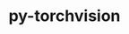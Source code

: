 ---
title: "py-torchvision"
layout: cache
categories: [package, develop-2025-03-09]
meta: {"compilers": ["apple-clang@=16.0.0", "gcc@=13.2.0"], "num_specs": 15, "num_specs_by_stack": {"ml-darwin-aarch64-mps": 3, "ml-linux-aarch64-cpu": 3, "ml-linux-aarch64-cuda": 3, "ml-linux-x86_64-cpu": 3, "ml-linux-x86_64-cuda": 3, "root": 15}, "oss": ["sequoia", "ubuntu24.04"], "platforms": ["darwin", "linux"], "stacks": ["ml-darwin-aarch64-mps", "ml-linux-aarch64-cpu", "ml-linux-aarch64-cuda", "ml-linux-x86_64-cpu", "ml-linux-x86_64-cuda", "root"], "targets": ["aarch64", "x86_64_v3"], "versions": ["0.20.1", "0.21.0"]}
spec_details: [{"compiler": "gcc@=13.2.0", "hash": "3b5fhnl6tz7wxigicv6msjqnho6zxhzx", "os": "ubuntu24.04", "platform": "linux", "size": "-", "stacks": ["ml-linux-aarch64-cuda", "root"], "target": "aarch64", "variants": ["build_system=python_pip", "~ffmpeg", "+jpeg", "~nvjpeg", "+png", "~video_codec", "~webp"], "versions": ["0.21.0"]}, {"compiler": "gcc@=13.2.0", "hash": "4g23jao7u6y7jf4nquwrl44x7meou6ky", "os": "ubuntu24.04", "platform": "linux", "size": "-", "stacks": ["ml-linux-aarch64-cpu", "root"], "target": "aarch64", "variants": ["build_system=python_pip", "~ffmpeg", "+jpeg", "~nvjpeg", "+png", "~video_codec", "~webp"], "versions": ["0.21.0"]}, {"compiler": "gcc@=13.2.0", "hash": "4l2nqyej7uhcxplqr3nt3hvkhbcldobm", "os": "ubuntu24.04", "platform": "linux", "size": "-", "stacks": ["ml-linux-x86_64-cuda", "root"], "target": "x86_64_v3", "variants": ["build_system=python_pip", "~ffmpeg", "+jpeg", "~nvjpeg", "+png", "~video_codec", "~webp"], "versions": ["0.21.0"]}, {"compiler": "gcc@=13.2.0", "hash": "5xtbflg36ncfxlusgnuro2utb5kovcli", "os": "ubuntu24.04", "platform": "linux", "size": "-", "stacks": ["ml-linux-x86_64-cuda", "root"], "target": "x86_64_v3", "variants": ["build_system=python_pip", "~ffmpeg", "+jpeg", "~nvjpeg", "+png", "~video_codec", "~webp"], "versions": ["0.21.0"]}, {"compiler": "apple-clang@=16.0.0", "hash": "cbleqlun7uqmczuih4zgc57l4wnai5iu", "os": "sequoia", "platform": "darwin", "size": "-", "stacks": ["ml-darwin-aarch64-mps", "root"], "target": "aarch64", "variants": ["build_system=python_pip", "~ffmpeg", "+jpeg", "~nvjpeg", "+png", "~video_codec", "~webp"], "versions": ["0.21.0"]}, {"compiler": "gcc@=13.2.0", "hash": "ev6hj42c7hi4lgapw7blaizrujb77evs", "os": "ubuntu24.04", "platform": "linux", "size": "-", "stacks": ["ml-linux-aarch64-cuda", "root"], "target": "aarch64", "variants": ["build_system=python_pip", "~ffmpeg", "+jpeg", "~nvjpeg", "+png", "~video_codec", "~webp"], "versions": ["0.20.1"]}, {"compiler": "gcc@=13.2.0", "hash": "gyzv7vkokwr6mxw2t5rgdpnmaw2vkw7b", "os": "ubuntu24.04", "platform": "linux", "size": "-", "stacks": ["ml-linux-aarch64-cuda", "root"], "target": "aarch64", "variants": ["build_system=python_pip", "~ffmpeg", "+jpeg", "~nvjpeg", "+png", "~video_codec", "~webp"], "versions": ["0.21.0"]}, {"compiler": "apple-clang@=16.0.0", "hash": "kk5zeklff5ys2pro2w24ppsnvm2f3ufe", "os": "sequoia", "platform": "darwin", "size": "-", "stacks": ["ml-darwin-aarch64-mps", "root"], "target": "aarch64", "variants": ["build_system=python_pip", "~ffmpeg", "+jpeg", "~nvjpeg", "+png", "~video_codec", "~webp"], "versions": ["0.21.0"]}, {"compiler": "gcc@=13.2.0", "hash": "oghda5ebxprgthkyjsxxa2ffygegfsdg", "os": "ubuntu24.04", "platform": "linux", "size": "-", "stacks": ["ml-linux-x86_64-cpu", "root"], "target": "x86_64_v3", "variants": ["build_system=python_pip", "~ffmpeg", "+jpeg", "~nvjpeg", "+png", "~video_codec", "~webp"], "versions": ["0.20.1"]}, {"compiler": "gcc@=13.2.0", "hash": "pi53cjfvswwszxvzcwamg3sz732pt4f2", "os": "ubuntu24.04", "platform": "linux", "size": "-", "stacks": ["ml-linux-aarch64-cpu", "root"], "target": "aarch64", "variants": ["build_system=python_pip", "~ffmpeg", "+jpeg", "~nvjpeg", "+png", "~video_codec", "~webp"], "versions": ["0.20.1"]}, {"compiler": "apple-clang@=16.0.0", "hash": "pwgyhrqh3y4hjal6sgovclqyvswpo44o", "os": "sequoia", "platform": "darwin", "size": "-", "stacks": ["ml-darwin-aarch64-mps", "root"], "target": "aarch64", "variants": ["build_system=python_pip", "~ffmpeg", "+jpeg", "~nvjpeg", "+png", "~video_codec", "~webp"], "versions": ["0.20.1"]}, {"compiler": "gcc@=13.2.0", "hash": "ss3bpvb4zluf7v74wbkitvpo2mycty2b", "os": "ubuntu24.04", "platform": "linux", "size": "-", "stacks": ["ml-linux-x86_64-cuda", "root"], "target": "x86_64_v3", "variants": ["build_system=python_pip", "~ffmpeg", "+jpeg", "~nvjpeg", "+png", "~video_codec", "~webp"], "versions": ["0.20.1"]}, {"compiler": "gcc@=13.2.0", "hash": "v2d7jqjy3inysxjogxdgmzgfox27grg2", "os": "ubuntu24.04", "platform": "linux", "size": "-", "stacks": ["ml-linux-aarch64-cpu", "root"], "target": "aarch64", "variants": ["build_system=python_pip", "~ffmpeg", "+jpeg", "~nvjpeg", "+png", "~video_codec", "~webp"], "versions": ["0.21.0"]}, {"compiler": "gcc@=13.2.0", "hash": "vnexjic3xoox5l5sxkqdn4jkmrd2dqrb", "os": "ubuntu24.04", "platform": "linux", "size": "-", "stacks": ["ml-linux-x86_64-cpu", "root"], "target": "x86_64_v3", "variants": ["build_system=python_pip", "~ffmpeg", "+jpeg", "~nvjpeg", "+png", "~video_codec", "~webp"], "versions": ["0.21.0"]}, {"compiler": "gcc@=13.2.0", "hash": "zs3s4pfgsub4jbhrzzptxtfhsgfethme", "os": "ubuntu24.04", "platform": "linux", "size": "-", "stacks": ["ml-linux-x86_64-cpu", "root"], "target": "x86_64_v3", "variants": ["build_system=python_pip", "~ffmpeg", "+jpeg", "~nvjpeg", "+png", "~video_codec", "~webp"], "versions": ["0.21.0"]}]
---